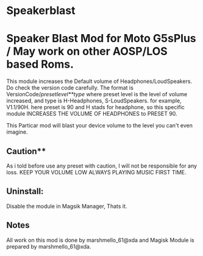 # Speakerblast

# Speaker Blast Mod for Moto G5sPlus / May work on other AOSP/LOS based Roms.

This module increases the Default volume of Headphones/LoudSpeakers. 
Do check the version code carefully. The format is VersionCode/*presetlevel**type* where preset level is the level of volume increased, and type is H-Headphones, S-LoudSpeakers.
for example, V1.1/90H. here preset is 90 and H stads for headphone, so this specific module INCREASES THE VOLUME OF HEADPHONES to PRESET 90.

This Particar mod will blast your device volume to the level you can't even imagine.

## Caution**
  As i told before use any preset with caution, I will not be responsible for any loss.
  KEEP YOUR VOLUME LOW ALWAYS PLAYING MUSIC FIRST TIME.

## Uninstall:
 Disable the module in Magsik Manager, Thats it.

## Notes
 All work on this mod is done by marshmello_61@xda and Magisk Module is prepared by marshmello_61@xda.
